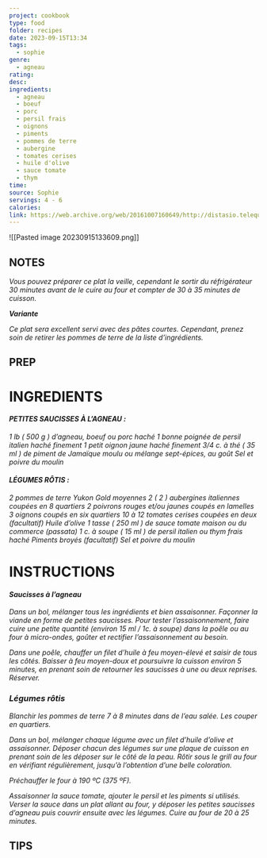```yaml
---
project: cookbook
type: food
folder: recipes
date: 2023-09-15T13:34
tags:
  - sophie
genre:
  - agneau
rating: 
desc: 
ingredients:
  - agneau
  - boeuf
  - porc
  - persil frais
  - oignons
  - piments
  - pommes de terre
  - aubergine
  - tomates cerises
  - huile d'olive
  - sauce tomate
  - thym
time: 
source: Sophie
servings: 4 - 6
calories: 
link: https://web.archive.org/web/20161007160649/http://distasio.telequebec.tv/recette/1183/casserole-d-agneau-hache-et-legumes-rotis
---
```


![[Pasted image 20230915133609.png]]

## NOTES

_Vous pouvez préparer ce plat la veille, cependant le sortir du réfrigérateur 30 minutes avant de le cuire au four et compter de 30 à 35 minutes de cuisson._

**_Variante_** 

_Ce plat sera excellent servi avec des pâtes courtes. Cependant, prenez soin de retirer les pommes de terre de la liste d’ingrédients._

## PREP


# INGREDIENTS

#### _PETITES SAUCISSES À L’AGNEAU :_

_1 lb ( 500 g ) d’agneau, boeuf ou porc haché_
_1 bonne poignée de persil italien haché finement_
_1 petit oignon jaune haché finement_
_3/4 c. à thé ( 35 ml ) de piment de Jamaïque moulu ou mélange sept-épices, au goût_
_Sel et poivre du moulin_

#### _LÉGUMES RÔTIS :_

_2 pommes de terre Yukon Gold moyennes_
_2 ( 2 ) aubergines italiennes coupées en 8 quartiers_
_2 poivrons rouges et/ou jaunes coupés en lamelles_
_3 oignons coupés en six quartiers_
_10 à 12 tomates cerises coupées en deux (facultatif)_
_Huile d’olive_
_1 tasse ( 250 ml ) de sauce tomate maison ou du commerce (passata)_
_1 c. à soupe ( 15 ml ) de persil italien ou thym frais haché_
_Piments broyés (facultatif)_
_Sel et poivre du moulin_

# INSTRUCTIONS

#### **_Saucisses à l’agneau_**

_Dans un bol, mélanger tous les ingrédients et bien assaisonner. Façonner la viande en forme de petites saucisses. Pour tester l’assaisonnement, faire cuire une petite quantité (environ 15 ml / 1c. à soupe) dans la poêle ou au four à micro-ondes, goûter et rectifier l’assaisonnement au besoin._

  

_Dans une poêle, chauffer un filet d’huile à feu moyen-élevé et saisir de tous les côtés. Baisser à feu moyen-doux et poursuivre la cuisson environ 5 minutes, en prenant soin de retourner les saucisses à une ou deux reprises. Réserver._

### **_Légumes rôtis_**

_Blanchir les pommes de terre 7 à 8 minutes dans de l’eau salée. Les couper en quartiers._ 

  

_Dans un bol, mélanger chaque légume avec un filet d’huile d’olive et assaisonner. Déposer chacun des légumes sur une plaque de cuisson en prenant soin de les déposer sur le côté de la peau. Rôtir sous le grill au four en vérifiant régulièrement, jusqu’à l’obtention d’une belle coloration._

  

_Préchauffer le four à 190 ºC (375 ºF)._

_Assaisonner la sauce tomate, ajouter le persil et les piments si utilisés. Verser la sauce dans un plat allant au four, y déposer les petites saucisses d’agneau puis couvrir ensuite avec les légumes. Cuire au four de 20 à 25 minutes._

## TIPS



